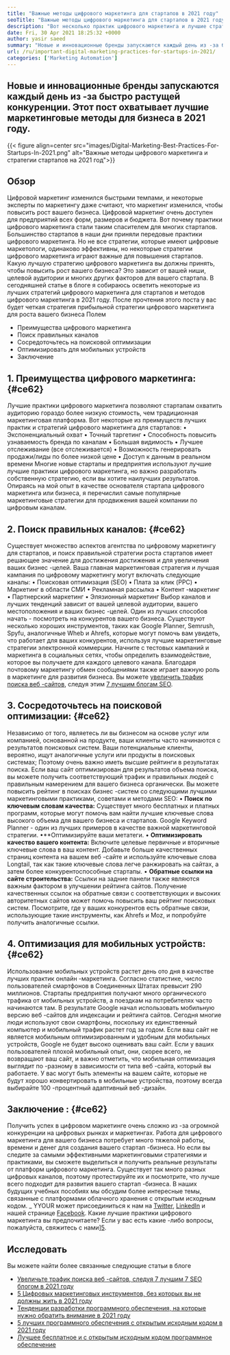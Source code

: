 ```yaml
---
title: "Важные методы цифрового маркетинга для стартапов в 2021 году" 
seoTitle: "Важные методы цифрового маркетинга для стартапов в 2021 году" 
description: "Вот несколько практик цифрового маркетинга и лучшие стратегии цифрового маркетинга для стартапов и бизнес -тенденций, которые мы увидим в 2021 году." 
date: Fri, 30 Apr 2021 18:25:32 +0000
author: yasir saeed
summary: "Новые и инновационные бренды запускаются каждый день из -за быстро растущей конкуренции. Этот пост охватывает лучшие маркетинговые методы для бизнеса в 2021 году." 
url: /ru/important-digital-marketing-practices-for-startups-in-2021/
categories: ['Marketing Automation']
---
```


## Новые и инновационные бренды запускаются каждый день из -за быстро растущей конкуренции. Этот пост охватывает лучшие маркетинговые методы для бизнеса в 2021 году.

{{< figure align=center src="images/Digital-Marketing-Best-Practices-For-Startups-In-2021.png" alt="Важные методы цифрового маркетинга и стратегии стартапов на 2021 год">}}


## **Обзор** 
Цифровой маркетинг изменился быстрыми темпами, и некоторые эксперты по маркетингу даже считают, что маркетинг изменился, чтобы повысить рост вашего бизнеса. Цифровой маркетинг очень доступен для предприятий всех форм, размеров и бюджета. Вот почему практики цифрового маркетинга стали таким спасителем для многих стартапов.
Большинство стартапов в наши дни приняли передовые практики цифрового маркетинга. Но не все стратегии, которые имеют цифровые маркетологи, одинаково эффективны, но некоторые стратегии цифрового маркетинга играют важные для повышения стартапов. Какую лучшую стратегию цифрового маркетинга вы должны принять, чтобы повысить рост вашего бизнеса? Это зависит от вашей ниши, целевой аудитории и многих других факторов для вашего стартапа.
В сегодняшней статье в блоге я собираюсь осветить некоторые из лучших стратегий цифрового маркетинга для стартапов и методов цифрового маркетинга в 2021 году. После прочтения этого поста у вас будет четкая стратегия прибыльной стратегии цифрового маркетинга для роста вашего бизнеса Полем
  * Преимущества цифрового маркетинга
  * Поиск правильных каналов
  * Сосредоточьтесь на поисковой оптимизации
  * Оптимизировать для мобильных устройств
  * Заключение

## 1. **Преимущества цифрового маркетинга:**  {#ce62}

Лучшие практики цифрового маркетинга позволяют стартапам охватить аудиторию гораздо более низкую стоимость, чем традиционная маркетинговая платформа. Вот некоторые из преимуществ лучших практик и стратегий цифрового маркетинга для стартапов:
• Экспоненциальный охват
• Точный таргетинг
• Способность повысить узнаваемость бренда по каналам
• Большая видимость
• Лучшее отслеживание (все отслеживается)
• Возможность генерировать продажи/лиды по более низкой цене
• Доступ к данным в реальном времени
Многие новые стартапы и предприятия используют лучшие лучшие практики цифрового маркетинга, но важно разработать собственную стратегию, если вы хотите наилучших результатов. Опираясь на мой опыт в качестве основателя стартапа цифрового маркетинга или бизнеса, я перечислил самые популярные маркетинговые стратегии для продвижения вашей компании по цифровым каналам.

## 2. **Поиск правильных каналов:**  {#ce62}

Существует множество аспектов агентства по цифровому маркетингу для стартапов, и поиск правильной стратегии роста стартапов имеет решающее значение для достижения достижения и для увеличения ваших бизнес -целей. Ваша главная маркетинговая стратегия и лучшая кампания по цифровому маркетингу могут включать следующие каналы:
• Поисковая оптимизация (SEO)
• Плата за клик (PPC)
• Маркетинг в области СМИ
• Рекламная рассылка
• Контент -маркетинг
• Партнерский маркетинг
• Элязионный маркетинг
Выбор каналов и лучших тенденций зависит от вашей целевой аудитории, вашего местоположения и ваших бизнес -целей.
Один из лучших способов начать - посмотреть на конкурентов вашего бизнеса. Существуют несколько хороших инструментов, таких как Google Planner, Semrush, Spyfu, аналогичные Wheb и Ahrefs, которые могут помочь вам увидеть, что работает для ваших конкурентов, используя лучшие маркетинговые стратегии электронной коммерции. Начните с тестовых кампаний и маркетинга в социальных сетях, чтобы определить взаимодействие, которое вы получаете для каждого целевого канала. Благодаря почтовому маркетингу обмен сообщениями также играет важную роль в маркетинге для развития бизнеса. Вы можете [увеличить трафик поиска веб -сайтов][1], следуя этим [7 лучшим блогам SEO][1].

## 3. **Сосредоточьтесь на поисковой оптимизации:**  {#ce62}

Независимо от того, являетесь ли вы бизнесом на основе услуг или компанией, основанной на продукте, ваши клиенты часто начинаются с результатов поисковых систем. Ваши потенциальные клиенты, вероятно, ищут аналогичные услуги или продукты в поисковых системах; Поэтому очень важно иметь высшие рейтинги в результатах поиска. Если ваш сайт оптимизирован для результатов объема поиска, вы можете получить соответствующий трафик и правильных людей с правильным намерением для вашего бизнеса органически.
Вы можете повысить рейтинг в поисках бизнес -систем со следующими лучшими маркетинговыми практиками, советами и методами SEO:
• **Поиск по ключевым словам качества:**  Существует много бесплатных и платных программ, которые могут помочь вам найти лучшие ключевые слова высокого объема для вашего бизнеса и стартапов. Google Keyword Planner - один из лучших примеров в качестве важной маркетинговой стратегии.
•**Оптимизируйте ваши метатеги.
• **Оптимизировать качество вашего контента:**  Включите целевые первичные и вторичные ключевые слова в ваш контент. Добавьте больше качественных страниц контента на вашем веб -сайте и используйте ключевые слова Longtail, так как такие ключевые слова легче ранжировать на сайтах, а затем более конкурентоспособные стартапы.
• **Обратные ссылки на сайте строительства:**  Ссылки на задние панели также являются важным фактором в улучшении рейтинга сайтов. Получение качественных ссылок на обратные связи с соответствующих и высоких авторитетных сайтов может помочь повысить ваш рейтинг поисковых систем. Посмотрите, где у ваших конкурентов есть обратные связи, использующие такие инструменты, как Ahrefs и Moz, и попробуйте получить аналогичные ссылки.

## 4. **Оптимизация для мобильных устройств:**  {#ce62}

Использование мобильных устройств растет день ото дня в качестве лучших практик онлайн -маркетинга. Согласно статистике, число пользователей смартфонов в Соединенных Штатах превысит 290 миллионов. Стартапы предприятия получают много органического трафика от мобильных устройств, а поездкам на потребителях часто начинаются там. В результате Google начал использовать мобильную версию веб -сайтов для индексации и рейтинга сайтов.
Сегодня многие люди используют свои смартфоны, поскольку их единственный компьютер и мобильный трафик растет год за годом. Если ваш сайт не является мобильным оптимизированным и удобным для мобильных устройств, Google не будет высоко оценивать ваш сайт. Если у ваших пользователей плохой мобильный опыт, они, скорее всего, не возвращают ваш сайт, и важно отметить, что мобильная оптимизация выглядит по -разному в зависимости от типа веб -сайта, который вы работаете. У вас могут быть элементы на вашем сайте, которые не будут хорошо конвертировать в мобильные устройства, поэтому всегда выбирайте 100 -процентный адаптивный веб -дизайн.

## **Заключение** : {#ce62}

Получить успех в цифровом маркетинге очень сложно из -за огромной конкуренции на цифровых рынках и маркетингах. Работа для цифрового маркетинга для вашего бизнеса потребует много тяжелой работы, времени и денег для создания вашего стартап -бизнеса. Но если вы следите за самыми эффективными маркетинговыми стратегиями и практиками, вы сможете выделиться и получить реальные результаты от платформ цифрового маркетинга. Существует так много разных цифровых каналов, поэтому протестируйте их и посмотрите, что лучше всего подходит для развития вашего стартап -бизнеса. В наших будущих учебных пособиях мы обсудим более интересные темы, связанные с платформами облачного хранения с открытым исходным кодом.
_ YYOUR может присоединиться к нам на [Twitter][2], [LinkedIn][3] и нашей странице [Facebook][4]. Какие лучшие практики цифрового маркетинга вы предпочитаете? Если у вас есть какие -либо вопросы, пожалуйста, свяжитесь с нами][5].

## Исследовать
Вы можете найти более связанные следующие статьи в блоге
  * [Увеличьте трафик поиска веб -сайтов, следуя 7 лучшим 7 SEO блогом в 2021 году][1]
  * [5 Цифровых маркетинговых инструментов, без которых вы не должны жить в 2021 году][6]
  * [Тенденции разработки программного обеспечения, на которые нужно обратить внимание в 2021 году][7]
  * [5 лучших программного обеспечения с открытым исходным кодом в 2021 году][8]
  * [Лучшее бесплатное и с открытым исходным кодом программное обеспечение][9]



[1]: https://blog.containerize.com/blogging/increase-website-search-traffic-by-following-top-7-seo-blogs/
[2]: https://twitter.com/containerize_co
[3]: https://www.linkedin.com/company/containerize/
[4]: http://facebook.com/containerize
[5]: mailto:yasir.saeed@aspose.com
[6]: https://blog.containerize.com/2021/01/03/5-digital-marketing-tools-you-shouldn%e2%80%99t-live-without-in-2021/
[7]: https://blog.containerize.com/marketplace/top-5-open-source-marketplace-software-in-2021/
[8]: https://blog.containerize.com/content-management/integrate-mautic-with-joomla-for-marketing-automation/
[9]: https://products.containerize.com/marketplace/

